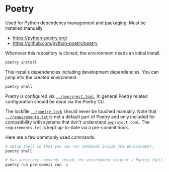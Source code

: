 # Poetry

Used for Python dependency management and packaging. Must be installed manually.

- <https://python-poetry.org/>
- <https://github.com/python-poetry/poetry>

Whenever this repository is cloned, the environment needs an initial install.

```sh
poetry install
```

This installs dependencies including development dependencies. You can jump into
the created environment.

```sh
poetry shell
```

Poetry is configured via [`../pyproject.toml`](../pyproject.toml). In general
Poetry related configuration should be done via the Poetry CLI.

The lockfile [`../poetry.lock`](../poetry.lock) should never be touched
manually. Note that [`../requirements.txt`](../requirements.txt) is not a
default part of Poetry and only included for compatibility with systems that
don't understand `pyproject.toml`. The `requirements.txt` is kept up-to-date via
a pre-commit hook.

Here are a few commonly used commands.

```sh
# Setup shell so that you can run commands inside the environment.
poetry shell

# Run arbitrary commands inside the environment without a Poetry shell.
poetry run pre-commit run -a
```
